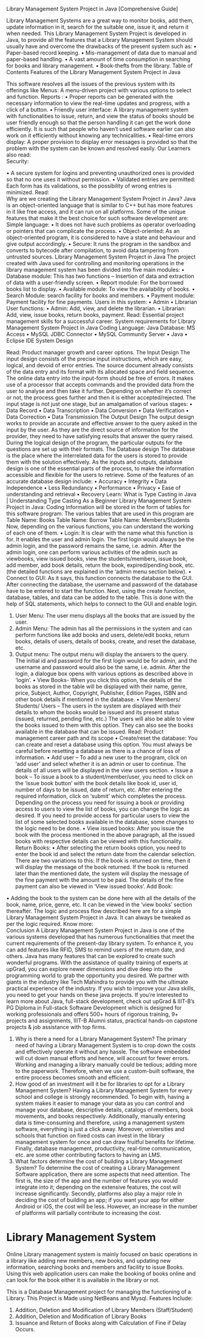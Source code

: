 Library Management System Project in Java [Comprehensive Guide]

Library Management Systems are a great way to monitor books, add them, update information in it, search for the suitable one, issue it, and return it when needed. This Library Management System Project is developed in Java, to provide all the features that a Library Management System should usually have and overcome the drawbacks of the present system such as:
•	Paper-based record keeping.
•	Mis-management of data due to manual and paper-based handling.
•	A vast amount of time consumption in searching for books and library management.
•	Book-thefts from the library.
Table of Contents
Features of the Library Management System Project in Java

This software resolves all the issues of the previous system with its offerings like
Menus: A menu-driven project with various options to select and function.
Reports : 
•	Proper reports can be generated with the necessary information to view the real-time updates and progress, with a click of a button.
•	Friendly user interface: A library management system with functionalities to issue, return, and view the status of books should be user friendly enough so that the person handling it can get the work done efficiently. It is such that people who haven’t used software earlier can also work on it efficiently without knowing any technicalities.
•	Real-time errors display: A proper provision to display error messages is provided so that the problem with the system can be known and resolved easily.
Our Learners also read:  
Security: 

•	A secure system for logins and preventing unauthorized ones is provided so that no one uses it without permission.
•	Validated entries are permitted: Each form has its validations, so the possibility of wrong entries is minimized.
Read:  
Why are we creating the Library Management System Project in Java?
Java is an object-oriented language that is similar to C++ but has more features in it like free access, and it can run on all platforms. Some of the unique features that make it the best choice for such software development are:
Simple language: 
•	It does not have such problems as operator overloading or pointers that can complicate the process.
•	Object-oriented: As an object-oriented program, it is considered to have a state and behaviour and give output accordingly.
•	Secure: It runs the program in the sandbox and converts to bytecode after compilation, to avoid data tampering from untrusted sources.
Library Management System Project in Java
The project created with Java used for controlling and monitoring operations in the library management system has been divided into five main modules:
•	Database module: This has two functions – Insertion of data and extraction of data with a user-friendly screen.
•	Report module: For the borrowed books list to display.
•	Available module: To view the availability of books.
•	Search Module: search facility for books and members.
•	Payment module: Payment facility for fine payments.
Users in this system:
•	Admin
•	Librarian
User functions:
•	Admin: Add, view, and delete the librarian.
•	Librarian: Add, view, issue books, return books, payment.
Read: Essential project management skills for a successful career.
System requirements for Library Management System Project in Java
Coding Language: Java
Database: MS Access
•	MySQL JDBC Connector
•	MySQL Community Server
•	Java
•	Eclipse IDE
System Design

Read: Product manager growth and career options.
The Input Design
The input design consists of the precise input instructions, which are easy, logical, and devoid of error entries. The source document already consists of the data entry and its format with its allocated space and field sequence. The online data entry into the input-form should be free of errors. It makes use of a processor that accepts commands and the provided data from the user to analyse and then take it further.
Depending on whether it’s correct or not, the process goes further and then it is either accepted/rejected.
The input stage is not just one stage, but an amalgamation of various stages:
•	Data Record
•	Data Transcription
•	Data Conversion
•	Data Verification
•	Data Correction
•	Data Transmission
The Output Design
The output design works to provide an accurate and effective answer to the query asked in the input by the user. As they are the direct source of information for the provider, they need to have satisfying results that answer the query raised. During the logical design of the program, the particular outputs for the questions are set up with their formats.
The Database design
The database is the place where the interrelated data for the users is stored to provide them with the solution effectively. As the inputs and outputs, database design is one of the essential parts of the process, to make the information accessible and flexible for the users to retrieve.
Some of the features of an accurate database design include:
•	Accuracy
•	Integrity
•	Data Independence
•	Less Redundancy
•	Performance
•	Privacy
•	Ease of understanding and retrieval
•	Recovery
Learn: What is Type Casting in Java | Understanding Type Casting As a Beginner
Library Management System Project in Java: Coding
Information will be stored in the form of tables for this software program. The various tables that are used in this program are
Table Name: Books
Table Name: Borrow
Table Name: Members/Students
Now, depending on the various functions, you can understand the working of each one of them.
•	Login:
It is clear with the name what this function is for. It enables the user and admin login. The first login would always be the admin login, and the password remains the same, i.e. admin.
After the admin login, one can perform various activities of the admin such as viewbooks, view issued books, view the students/members, issue book, add member, add book details, return the book, expired/pending book, etc.(the detailed functions are explained in the ‘admin menu section below).
•	Connect to GUI:
As it says, this function connects the database to the GUI. After connecting the database, the username and password of the database have to be entered to start the function. Next, using the create function, database, tables, and data can be added to the table.
This is done with the help of SQL statements, which helps to connect to the GUI and enable login.
1.	User Menu: The user menu displays all the books that are issued by the user.
2.	Admin Menu: The admin has all the permissions in the system and can perform functions like add books and users, delete/edit books, return books, details of users, details of books, create, and reset the database, etc.
3.	Output menu: The output menu will display the answers to the query. The initial id and password for the first login would be for admin, and the username and password would also be the same, i.e. admin.
After the login, a dialogue box opens with various options as described above in ‘login’.
•	View Books- When you click this option, the details of the books as stored in the table will be displayed with their name, genre, price, Subject, Author, Copyright, Publisher, Edition Pages, ISBN and other book details if mentioned in the database.
•	View Members/ Students/ Users – The users in the system are displayed with their details to whom the books would be issued and its present status (issued, returned, pending fine, etc.)
The users will also be able to view the books issued to them with this option. They can also see the books available in the database that can be issued.
Read: Product management career path and its scope
•	Create/reset the database: You can create and reset a database using this option. You must always be careful before resetting a database as there is a chance of loss of information.
•	Add user – To add a new user to the program, click on ‘add user’ and select whether it is an admin or user to continue. The details of all users will be displayed in the view users section.
•	Issue a book – To issue a book to a student/member/user, you need to click on the ‘issue book button’ with the book details like book id, user id, number of days to be issued, date of return, etc. After entering the required information, click on ‘submit’ which completes the process. Depending on the process you need for issuing a book or providing access to users to view the list of books, you can change the logic as desired. If you need to provide access for particular users to view the list of some selected books available in the database, some changes to the logic need to be done.
•	View issued books: After you issue the book with the process mentioned in the above paragraph, all the issued books with respective details can be viewed with this functionality.
Return Books: 
•	After selecting the return books option, you need to enter the book id and select the return date from the calendar selection. There are two variations to this: If the book is returned on time, then it will display the message of the book returned. If the book is returned later than the mentioned date, the system will display the message of the fine payment with the amount to be paid. The details of the fine payment can also be viewed in ‘View issued books’.
Add Book: 

•	Adding the book to the system can be done here with all the details of the book, name, price, genre, etc. It can be viewed in the ‘view books’ section thereafter.
The logic and process flow described here are for a simple Library Management System Project in Java. It can always be tweaked as per the logic required.
Know more:  
Conclusion
A Library Management System Project in Java is one of the various systems developed that has numerous functionalities that meet the current requirements of the present-day library system. To enhance it, you can add features like RFID, SMS to remind users of the return date, and others. Java has many features that can be explored to create such wonderful programs.
With the assistance of quality training of experts at upGrad, you can explore newer dimensions and dive deep into the programming world to grab the opportunity you desired. We partner with giants in the industry like Tech Mahindra to provide you with the ultimate practical experience of the industry.
If you wish to improve your Java skills, you need to get your hands on these java projects. If you’re interested to learn more about Java, full-stack development, check out upGrad & IIIT-B’s PG Diploma in Full-stack Software Development which is designed for working professionals and offers 500+ hours of rigorous training, 9+ projects and assignments, IIIT-B Alumni status, practical hands-on capstone projects & job assistance with top firms.
1. Why is there a need for a Library Management System?
The primary need of having a Library Management System is to crop down the costs and effectively operate it without any hassle. The software embedded will cut down manual efforts and hence, will account for fewer errors. Working and managing a library manually could be tedious; adding more to the paperwork. Therefore, when we use a custom-built software, the entire process becomes smooth and efficient.
2. How good of an investment will it be for libraries to opt for a Library Management System?
Having a Library Management System for every school and college is strongly recommended. To begin with, having a system makes it easier to manage your data as you can control and manage your database, descriptive details, catalogs of members, book movements, and books respectively. Additionally, manually entering data is time-consuming and therefore, using a management system software, everything is just a click away. Moreover, universities and schools that function on fixed costs can invest in the library management system for once and can draw fruitful benefits for lifetime. Finally, database management, productivity, real-time communication, etc. are some other contributing factors to having an LMS.
3. What factors determine the cost of building a Library Management System?
To determine the cost of creating a Library Management Software application, there are some aspects that need attention. The first is, the size of the app and the number of features you would integrate into it; depending on the extensive features, the cost will increase significantly. Secondly, platforms also play a major role in deciding the cost of building an app; if you want your app for either Android or iOS, the cost will be less. However, an increase in the number of platforms will partially contribute to increasing the cost.






















# Library Management System

Online Library management system is mainly
focused on basic operations in a library like
adding new members, new books, and
updating new information, searching books and
members and facility to issue Books. Using this
web application users can make the booking of
books online and can look for the book either it
is available in the library or not.


This is a Database Management project for managing the functioning of a Library. 
This Project is Made using NetBeans and Mysql.
Features Include:
1) Addition, Deletion and Modification of Library Members (Staff/Student)
2) Addition, Deletion and Modification of Library Books
3) Issuance and Return of Books along with Calculation of Fine if Delay Occurs.


